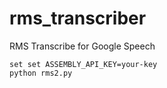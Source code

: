 # rms_transcriber
RMS Transcribe for Google Speech

```
set set ASSEMBLY_API_KEY=your-key
python rms2.py
```
